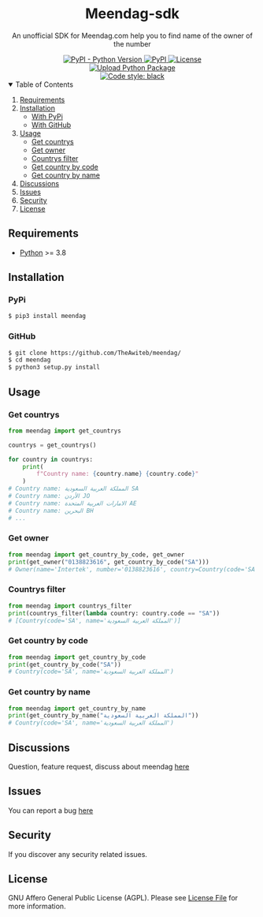 <div align="center">
  <h1>Meendag-sdk</h1>
  <p>An unofficial SDK for Meendag.com help you to find name of the owner of the number</p>
  <a href="https://pypi.org/project/meendag/">
    <img alt="PyPI - Python Version" src="https://img.shields.io/pypi/pyversions/meendag?color=9cf">
  </a>
  <a href="https://pypi.org/project/meendag/">
    <img alt="PyPI" src="https://img.shields.io/pypi/v/meendag?color=9cf">
  </a>
  <a href="https://www.gnu.org/licenses/agpl-3.0.en.html">
    <img src="https://img.shields.io/pypi/l/meendag?color=9cf&label=License" alt="License">
  </a>
  <br>
  <a href="https://github.com/TheAwiteb/meendag/actions/workflows/release.yml">
    <img alt="Upload Python Package" src="https://github.com/TheAwiteb/meendag/actions/workflows/release.yml/badge.svg">
  </a>
  <br>
  <a href="https://github.com/psf/black">
    <img alt="Code style: black" src="https://img.shields.io/badge/code%20style-black-000000.svg">
  </a>
</div>

<details open>
  <summary>Table of Contents</summary>
  <ol>
    <li>
      <a href="#Requirements">Requirements</a>
    </li>
    <li>
      <a href="#Installation">Installation</a>
      <ul>
        <li><a href="#PyPi">With PyPi</a></li>
        <li><a href="#GitHub">With GitHub</a></li>
      </ul>
    </li>
    <li>
        <a href="#Usage">Usage</a>
        <ul>
            <li><a href="#Get-countrys">Get countrys</a></li>
            <li><a href="#Get-owner">Get owner</a></li>
            <li><a href="#Countrys-filter">Countrys filter</a></li>
            <li><a href="#Get-country-by-code">Get country by code</a></li>
            <li><a href="#Get-country-by-name">Get country by name</a></li>
        </ul>
    </li>
    <li><a href="#Discussions">Discussions</a></li>
    <li><a href="#Issues">Issues</a></li>
    <li><a href="#Security">Security</a></li>
    <li><a href="#License">License</a></li>
  </ol>
</details>


## Requirements

* [Python](https://Python.org/) >= 3.8

## Installation

### PyPi

```bash
$ pip3 install meendag
```

### GitHub

```bash
$ git clone https://github.com/TheAwiteb/meendag/
$ cd meendag
$ python3 setup.py install
```

## Usage

### Get countrys
```python
from meendag import get_countrys

countrys = get_countrys()

for country in countrys:
	print(
		f"Country name: {country.name} {country.code}"
	)
# Country name: المملكة العربية السعودية SA
# Country name: الأردن JO
# Country name: الامارات العربية المتحدة AE
# Country name: البحرين BH
# ...
```

### Get owner
```python
from meendag import get_country_by_code, get_owner
print(get_owner("0138823616", get_country_by_code("SA")))
# Owner(name='Intertek', number='0138823616', country=Country(code='SA', name='المملكة العربية السعودية'))
```

### Countrys filter
```python
from meendag import countrys_filter
print(countrys_filter(lambda country: country.code == "SA"))
# [Country(code='SA', name='المملكة العربية السعودية')]
```

### Get country by code
```python
from meendag import get_country_by_code
print(get_country_by_code("SA"))
# Country(code='SA', name='المملكة العربية السعودية')
```

### Get country by name
```python
from meendag import get_country_by_name
print(get_country_by_name("المملكة العربية السعودية"))
# Country(code='SA', name='المملكة العربية السعودية')
```

## Discussions
Question, feature request, discuss about meendag [here](https://github.com/TheAwiteb/meendag/discussions)

## Issues
You can report a bug [here](https://github.com/TheAwiteb/meendag/issues)

## Security

If you discover any security related issues.

## License

GNU Affero General Public License (AGPL). Please see [License File](LICENSE) for more information.
